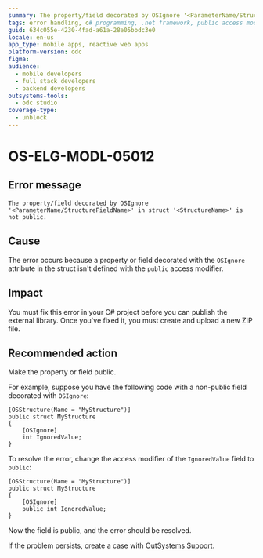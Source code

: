 ```yaml
---
summary: The property/field decorated by OSIgnore '<ParameterName/StructureFieldName>' in struct '<StructureName>' is not public.
tags: error handling, c# programming, .net framework, public access modifier, api documentation
guid: 634c055e-4230-4fad-a61a-28e05bbdc3e0
locale: en-us
app_type: mobile apps, reactive web apps
platform-version: odc
figma:
audience:
  - mobile developers
  - full stack developers
  - backend developers
outsystems-tools:
  - odc studio
coverage-type:
  - unblock
---
```


# OS-ELG-MODL-05012

## Error message

`The property/field decorated by OSIgnore '<ParameterName/StructureFieldName>' in struct '<StructureName>' is not public.`

## Cause

The error occurs because a property or field decorated with the `OSIgnore` attribute in the struct isn't defined with the `public` access modifier.

## Impact

You must fix this error in your C# project before you can publish the external library. Once you've fixed it, you must create and upload a new ZIP file.

## Recommended action

Make the property or field public.

For example, suppose you have the following code with a non-public field decorated with `OSIgnore`:

    [OSStructure(Name = "MyStructure")]
    public struct MyStructure
    {
        [OSIgnore]
        int IgnoredValue;
    }

To resolve the error, change the access modifier of the `IgnoredValue` field to `public`:

    [OSStructure(Name = "MyStructure")]
    public struct MyStructure
    {
        [OSIgnore]
        public int IgnoredValue;
    }

Now the field is public, and the error should be resolved.

If the problem persists, create a case with [OutSystems Support](https://www.outsystems.com/support/portal/open-support-case?ErrorCode=OS-ELG-MODL-05012).
